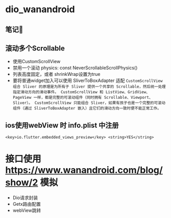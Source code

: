 # dio_wanandroid

## 笔记📒

## 滚动多个Scrollable 
- 使用CustomScrollView
- 禁用一个滚动 physics: const NeverScrollableScrollPhysics()
- 列表高度固定，或者 shrinkWrap设置为true
- 要将普通widget加入可以使用 SliverToBoxAdapter 适配
`
CustomScrollView 组合 Sliver 的原理是为所有子 Sliver 提供一个共享的 Scrollable，然后统一处理指定滑动方向的滑动事件。
CustomScrollView 和 ListView、GridView、PageView 一样，都是完整的可滚动组件（同时拥有 Scrollable、Viewport、Sliver）。
CustomScrollView 只能组合 Sliver，如果有孩子也是一个完整的可滚动组件（通过 SliverToBoxAdapter 嵌入）且它们的滑动方向一致时便不能正常工作。
`
## ios使用webView 时 info.plist 中注册
`
<key>io.flutter.embedded_views_preview</key>
<string>YES</string>
`

# 接口使用 https://www.wanandroid.com/blog/show/2 模拟
- Dio请求封装
- Getx路由配置
- webView跳转
